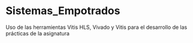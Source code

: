 # Sistemas_Empotrados
Uso de las herramientas Vitis HLS, Vivado y Vitis para el desarrollo de las prácticas de la asignatura
